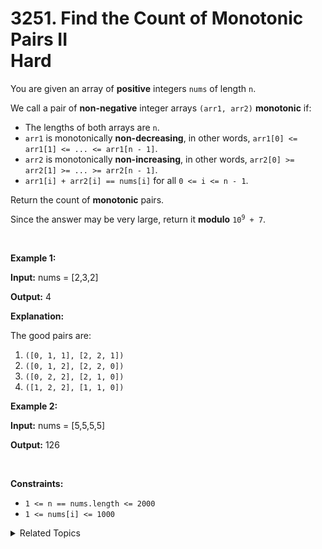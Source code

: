 
# 3251. Find the Count of Monotonic Pairs II<br> Hard

<p>You are given an array of <strong>positive</strong> integers <code>nums</code> of length <code>n</code>.</p>

<p>We call a pair of <strong>non-negative</strong> integer arrays <code>(arr1, arr2)</code> <strong>monotonic</strong> if:</p>

<ul>
	<li>The lengths of both arrays are <code>n</code>.</li>
	<li><code>arr1</code> is monotonically <strong>non-decreasing</strong>, in other words, <code>arr1[0] &lt;= arr1[1] &lt;= ... &lt;= arr1[n - 1]</code>.</li>
	<li><code>arr2</code> is monotonically <strong>non-increasing</strong>, in other words, <code>arr2[0] &gt;= arr2[1] &gt;= ... &gt;= arr2[n - 1]</code>.</li>
	<li><code>arr1[i] + arr2[i] == nums[i]</code> for all <code>0 &lt;= i &lt;= n - 1</code>.</li>
</ul>

<p>Return the count of <strong>monotonic</strong> pairs.</p>

<p>Since the answer may be very large, return it <strong>modulo</strong> <code>10<sup>9</sup> + 7</code>.</p>

<p>&nbsp;</p>
<p><strong class="example">Example 1:</strong></p>

<div class="example-block">
<p><strong>Input:</strong> <span class="example-io">nums = [2,3,2]</span></p>

<p><strong>Output:</strong> <span class="example-io">4</span></p>

<p><strong>Explanation:</strong></p>

<p>The good pairs are:</p>

<ol>
	<li><code>([0, 1, 1], [2, 2, 1])</code></li>
	<li><code>([0, 1, 2], [2, 2, 0])</code></li>
	<li><code>([0, 2, 2], [2, 1, 0])</code></li>
	<li><code>([1, 2, 2], [1, 1, 0])</code></li>
</ol>
</div>

<p><strong class="example">Example 2:</strong></p>

<div class="example-block">
<p><strong>Input:</strong> <span class="example-io">nums = [5,5,5,5]</span></p>

<p><strong>Output:</strong> <span class="example-io">126</span></p>
</div>

<p>&nbsp;</p>
<p><strong>Constraints:</strong></p>

<ul>
	<li><code>1 &lt;= n == nums.length &lt;= 2000</code></li>
	<li><code>1 &lt;= nums[i] &lt;= 1000</code></li>
</ul>


<details>

<summary> Related Topics </summary>

-	`Array`
-	`Math`
-	`Dynamic Programming`
-	`Combinatorics`
-	`Prefix Sum`

</details>

